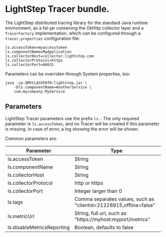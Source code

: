 # LightStep Tracer bundle.

The LightStep distributed tracing library for the standard Java runtime environment, as a fat-jar containing the
OkHttp collector layer and a `TracerFactory` implementation, which can be configured through a `tracer.properties`
configuration file:

```properties
ls.accessToken=myaccesstoken
ls.componentName=MyApplication
ls.collectorHost=collector.lightstep.com
ls.collectorProtocol=https
ls.collectorPort=66631
``` 

Parameters can be overriden through System properties, too:

```
java -cp:$MYCLASSPATH:lightstep.jar \
	-Dls.componentName=AnotherService \
	com.mycompany.MyService
```

## Parameters

LightStep Tracer parameters use the prefix `ls.`. The only required parameter is `ls.accessToken`, and no Tracer will be created if this parameter is missing. In case of error, a log showing the error will be shown.

Common parameters are:

|Parameter | Type|
|----------|-----|
|ls.accessToken | String|
|ls.componentName | String|
|ls.collectorHost | String|
|ls.collectorProtocol | http or https|
|ls.collectorPort | Integer larger than 0|
|ls.tags | Comma separates values, such as "clientid=21228915,offline=false"|
|ls.metricUrl | String, full url, such as "https://myhost:myport/metrics"|
|ls.disableMetricsReporting | Boolean, defaults to false|
